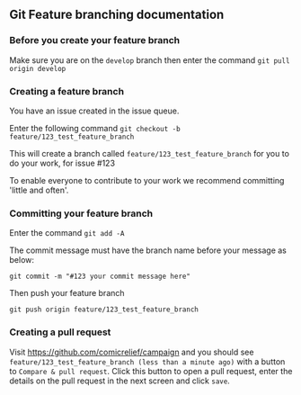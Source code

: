 ## Git Feature branching documentation

### Before you create your feature branch

Make sure you are on the `develop` branch then enter the command `git pull origin develop`

### Creating a feature branch

You have an issue created in the issue queue.

Enter the following command `git checkout -b feature/123_test_feature_branch`

This will create a branch called `feature/123_test_feature_branch` for you to do your work, for issue #123

To enable everyone to contribute to your work we recommend committing 'little and often'.

### Committing your feature branch

Enter the command `git add -A`

The commit message must have the branch name before your message as below:

`git commit -m "#123 your commit message here"` 

Then push your feature branch

`git push origin feature/123_test_feature_branch`

### Creating a pull request

Visit https://github.com/comicrelief/campaign and you should see `feature/123_test_feature_branch (less than a minute ago)` with a button to `Compare & pull request`. Click this button to open a pull request, enter the details on the pull request in the next screen and click `save`.
